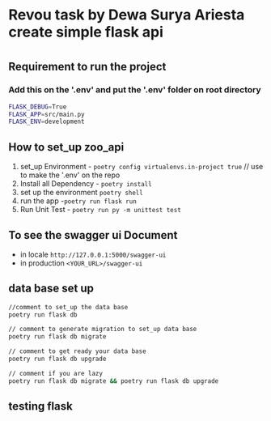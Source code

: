 <h1>Revou task by <bold>Dewa Surya Ariesta</bold> create simple flask api <h1>

## Requirement to run the project

### Add this on the '.env' and put the '.env' folder on root directory

```bash
FLASK_DEBUG=True
FLASK_APP=src/main.py
FLASK_ENV=development

```

## How to set_up zoo_api

1. set_up Environment - `poetry config virtualenvs.in-project true` // use to make the '.env' on the repo
2. Install all Dependency - `poetry install`
3. set up the environment `poetry shell`
4. run the app -`poetry run flask run`
5. Run Unit Test - `poetry run py -m unittest test`

## To see the swagger ui Document

- in locale `http://127.0.0.1:5000/swagger-ui`
- in production `<YOUR_URL>/swagger-ui`

## data base set up

```bash
//comment to set_up the data base
poetry run flask db

// comment to generate migration to set_up data base
poetry run flask db migrate

// comment to get ready your data base
poetry run flask db upgrade

// comment if you are lazy
poetry run flask db migrate && poetry run flask db upgrade

```

## testing flask
